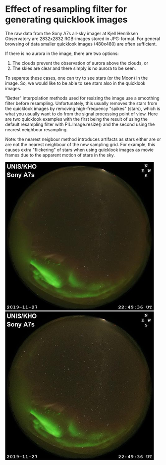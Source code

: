 # Effect of resampling filter for generating quicklook images

The raw data from the Sony A7s all-sky imager at Kjell Henriksen Observatory are 2832x2832 RGB-images stored in JPG-format. For general browsing of data smaller quicklook images (480x480) are often sufficient.

If there is no aurora in the image, there are two options: 
1. The clouds prevent the observation of aurora above the clouds, or
2. The skies are clear and there simply is no aurora to be seen.

To separate these cases, one can try to see stars (or the Moon) in the image. So, we would like to be able to see stars also in the quicklook images.

"Better" interpolation methods used for resizing the image use a smoothing filter before resampling. Unfortunately, this usually removes the stars from the quicklook images by removing high-frequency "spikes" (stars), which is what you usually want to do from the signal processing point of view. Here are two quicklook examples with the first being the result of using the default resampling filter with PIL.Image.resize() and the second using the nearest neighbour resampling.

Note: the nearest neigbour method introduces artifacts as stars either are or are not the nearest neighbour of the new sampling grid. For example, this causes extra "flickering" of stars when using quicklook images as movie frames due to the apparent motion of stars in the sky. 

![Cubib spline interpolation filter](LYR-Sony-271119_224936-ql_PIL_default.jpg)
![Nearest neighbour resampling filter](LYR-Sony-271119_224936-ql_PIL_resample_nearest.jpg)
